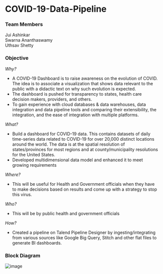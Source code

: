 # COVID-19-Data-Pipeline

### Team Members <br />
Jui Ashinkar <br />
Swarna Ananthaswamy <br />
Uthsav Shetty <br />

### Objective <br />

*Why?*

- A COVID-19 Dashboard is to raise awareness on the evolution of COVID. The idea is to associate a visualization that shows data relevant to the public with a didactic text on why such evolution is expected. 
- The dashboard is pushed for transparency to states, health care decision makers, providers, and others.
- To gain experience with cloud databases & data warehouses, data integration and data pipeline tools and comparing their extensibility, the integration, and the ease of integration with multiple platforms.
 
 *What?*
- Build a dashboard for COVID-19 data. This contains datasets of daily time-series data related to COVID-19 for over 20,000 distinct locations around the world. The data is at the spatial resolution of states/provinces for most regions and at county/municipality resolutions for the United States. 
- Developed multidimensional data model and enhanced it to meet growing requirements

*Where?*
- This will be useful for Health and Government officials when they have to make decisions based on results and come up with a strategy to stop this virus.

*Who?*
- This will be by public health and government officials 

*How?*
- Created a pipeline on Talend Pipeline Designer by ingesting/integrating from various sources like Google Big Query, Stitch and other flat files to generate BI dashboards.

### Block Diagram
![image](https://user-images.githubusercontent.com/47194856/102174200-df600700-3e6a-11eb-9a2c-9fe644964a25.png)




